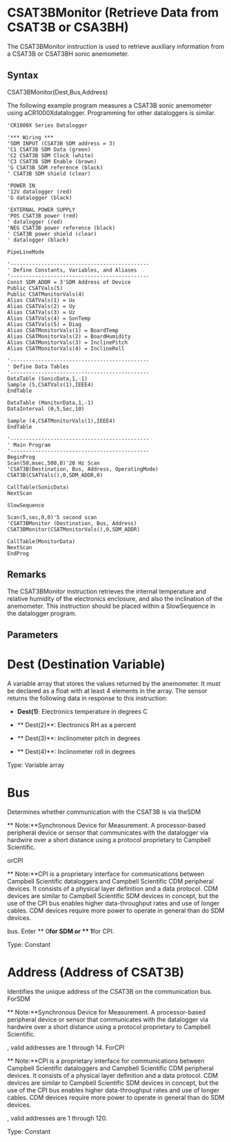 # CSAT3BMonitor (Retrieve Data from CSAT3B or CSA3BH)

The CSAT3BMonitor instruction is used to retrieve auxiliary information from a CSAT3B or CSAT3BH sonic anemometer.

## Syntax

CSAT3BMonitor(Dest,Bus,Address)

The following example program measures a CSAT3B sonic anemometer using aCR1000Xdatalogger. Programming for other dataloggers is similar.

```
'CR1000X Series Datalogger

'*** Wiring ***
'SDM INPUT (CSAT3B SDM address = 3)
'C1 CSAT3B SDM Data (green)
'C2 CSAT3B SDM Clock (white)
'C3 CSAT3B SDM Enable (brown)
'G CSAT3B SDM reference (black)
' CSAT3B SDM shield (clear)

'POWER IN
'12V datalogger (red)
'G datalogger (black)

'EXTERNAL POWER SUPPLY
'POS CSAT3B power (red)
' datalogger (red)
'NEG CSAT3B power reference (black)
' CSAT3B power shield (clear)
' datalogger (black)

PipeLineMode

'---------------------------------------------
' Define Constants, Variables, and Aliases
'---------------------------------------------
Const SDM_ADDR = 3'SDM Address of Device
Public CSATVals(5)
Public CSATMonitorVals(4)
Alias CSATVals(1) = Ux
Alias CSATVals(2) = Uy
Alias CSATVals(3) = Uz
Alias CSATVals(4) = SonTemp
Alias CSATVals(5) = Diag
Alias CSATMonitorVals(1) = BoardTemp
Alias CSATMonitorVals(2) = BoardHumidity
Alias CSATMonitorVals(3) = InclinePitch
Alias CSATMonitorVals(4) = InclineRoll

'---------------------------------------------
' Define Data Tables
'---------------------------------------------
DataTable (SonicData,1,-1)
Sample (5,CSATVals(1),IEEE4)
EndTable

DataTable (MonitorData,1,-1)
DataInterval (0,5,Sec,10)

Sample (4,CSATMonitorVals(1),IEEE4)
EndTable

'---------------------------------------------
' Main Program
'---------------------------------------------
BeginProg
Scan(50,msec,500,0)'20 Hz Scan
'CSAT3B(Destination, Bus, Address, OperatingMode)
CSAT3B(CSATVals(),0,SDM_ADDR,0)

CallTable(SonicData)
NextScan

SlowSequence

Scan(5,sec,0,0)'5 second scan
'CSAT3BMonitor (Destination, Bus, Address)
CSAT3BMonitor(CSATMonitorVals(),0,SDM_ADDR)

CallTable(MonitorData)
NextScan
EndProg
```

## Remarks

The CSAT3BMonitor instruction retrieves the internal temperature and relative humidity of the electronics enclosure, and also the inclination of the anemometer. This instruction should be placed within a SlowSequence in the datalogger program.

## Parameters

# Dest (Destination Variable)

A variable array that stores the values returned by the anemometer. It must be declared as a float with at least 4 elements in the array. The sensor returns the following data in response to this instruction:

- **Dest(1)**: Electronics temperature in degrees C

- ** Dest(2)**: Electronics RH as a percent

- ** Dest(3)**: Inclinometer pitch in degrees

- ** Dest(4)**: Inclinometer roll in degrees

Type: Variable array

# Bus

Determines whether communication with the CSAT3B is via theSDM

** Note:**Synchronous Device for Measurement. A processor-based peripheral device or sensor that communicates with the datalogger via hardwire over a short distance using a protocol proprietary to Campbell Scientific.

orCPI

** Note:**CPI is a proprietary interface for communications between Campbell Scientific dataloggers and Campbell Scientific CDM peripheral devices. It consists of a physical layer definition and a data protocol. CDM devices are similar to Campbell Scientific SDM devices in concept, but the use of the CPI bus enables higher data-throughput rates and use of longer cables. CDM devices require more power to operate in general than do SDM devices.

bus. Enter ** 0**for SDM or ** 1**for CPI.

Type: Constant

# Address (Address of CSAT3B)

Identifies the unique address of the CSAT3B on the communication bus. ForSDM

** Note:**Synchronous Device for Measurement. A processor-based peripheral device or sensor that communicates with the datalogger via hardwire over a short distance using a protocol proprietary to Campbell Scientific.

, valid addresses are 1 through 14. ForCPI

** Note:**CPI is a proprietary interface for communications between Campbell Scientific dataloggers and Campbell Scientific CDM peripheral devices. It consists of a physical layer definition and a data protocol. CDM devices are similar to Campbell Scientific SDM devices in concept, but the use of the CPI bus enables higher data-throughput rates and use of longer cables. CDM devices require more power to operate in general than do SDM devices.

, valid addresses are 1 through 120.

Type: Constant
